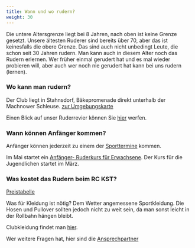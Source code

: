 ```yaml
---
title: Wann und wo rudern?
weight: 30
---
```


Die untere Altersgrenze liegt bei 8 Jahren, nach oben ist keine Grenze gesetzt. Unsere ältesten Ruderer sind bereits über 70, aber das ist keinesfalls die obere Grenze. Das sind auch nicht unbedingt Leute, die schon seit 30 Jahren rudern. Man kann auch in diesem Alter noch das Rudern erlernen.
Wer früher einmal gerudert hat und es mal wieder probieren will, aber auch wer noch nie gerudert hat kann bei uns rudern (lernen).

### Wo kann man  rudern?
Der Club liegt in Stahnsdorf, Bäkepromenade direkt unterhalb der Machnower Schleuse. [zur Umgebungskarte](#TODO)

Einen Blick auf unser Ruderrevier können Sie [hier](ruderrevier) werfen.

### Wann können Anfänger kommen?
Anfänger können jederzeit zu einem der [Sporttermine](../wochentermine) kommen.

Im Mai startet ein  [Anfänger- Ruderkurs für Erwachsene](/ausschreibungen/2025/anfaengerkurs). Der Kurs für die Jugendlichen startet im März.

### Was kostet das Rudern beim RC KST?
[Preistabelle](./mitgliedschaft)

Was für Kleidung ist nötig?
Dem Wetter angemessene Sportkleidung. Die Hosen und Pullover sollten jedoch nicht zu weit sein, da man sonst leicht in der Rollbahn hängen bleibt.

Clubkleidung findet man [hier](../clubkleidung).

Wer weitere Fragen hat, hier sind die [Ansprechpartner](/club/vorstand)
